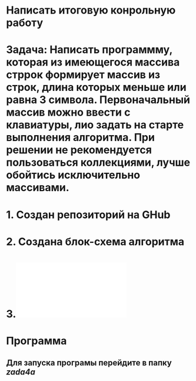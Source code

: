 # Написать итоговую конрольную работу
# Задача: Написать программму, которая из имеющегося массива стррок формирует массив из строк, длина которых меньше или равна 3 символа. Первоначальный массив можно ввести с клавиатуры, лио задать на старте выполнения алгоритма. При решении не рекомендуется пользоваться коллекциями, лучше обойтись исключительно массивами. 

# 1. Создан репозиторий на GHub
# 2. Создана блок-схема алгоритма
# 3.![блок-схема алгоритма задачи](file:///D:/Downloads/Диаграмма%20без%20названия.drawio.html)

# Программа

## Для запуска програмы перейдите в папку *zada4a*


